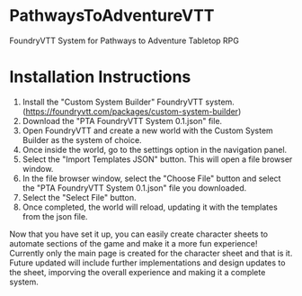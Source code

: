 # PathwaysToAdventureVTT
FoundryVTT System for Pathways to Adventure Tabletop RPG

# Installation Instructions
1. Install the "Custom System Builder" FoundryVTT system. (https://foundryvtt.com/packages/custom-system-builder)
2. Download the "PTA FoundryVTT System 0.1.json" file.
3. Open FoundryVTT and create a new world with the Custom System Builder as the system of choice.
4. Once inside the world, go to the settings option in the navigation panel.
5. Select the "Import Templates JSON" button. This will open a file browser window.
6. In the file browser window, select the "Choose File" button and select the "PTA FoundryVTT System 0.1.json" file you downloaded.
7. Select the "Select File" button.
8. Once completed, the world will reload, updating it with the templates from the json file.

Now that you have set it up, you can easily create character sheets to automate sections of the game and make it a more fun experience! Currently only the main page is created for the character sheet and that is it. Future updated will include further implementations and design updates to the sheet, imporving the overall experience and making it a complete system.
